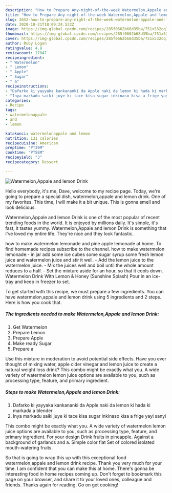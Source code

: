 ```yaml
---
description: "How to Prepare Any-night-of-the-week Watermelon,Appale and lemon Drink"
title: "How to Prepare Any-night-of-the-week Watermelon,Appale and lemon Drink"
slug: 2652-how-to-prepare-any-night-of-the-week-watermelon-appale-and-lemon-drink
date: 2020-10-21T18:09:24.522Z
image: https://img-global.cpcdn.com/recipes/285f0662b68d35ba/751x532cq70/watermelonappale-and-lemon-drink-recipe-main-photo.jpg
thumbnail: https://img-global.cpcdn.com/recipes/285f0662b68d35ba/751x532cq70/watermelonappale-and-lemon-drink-recipe-main-photo.jpg
cover: https://img-global.cpcdn.com/recipes/285f0662b68d35ba/751x532cq70/watermelonappale-and-lemon-drink-recipe-main-photo.jpg
author: Ruby Logan
ratingvalue: 4.9
reviewcount: 17847
recipeingredient:
- " Watermelon"
- " Lemon"
- " Apple"
- " Sugar"
- " a"
recipeinstructions:
- "Dafarko ki yayyaka kankananki da Apple naki da lemon ki hada ki markada a blender"
- "Inya markadu saiki juye ki tace kisa sugar inkinaso kisa a frige yayi sanyi"
categories:
- Recipe
tags:
- watermelonappale
- and
- lemon

katakunci: watermelonappale and lemon 
nutrition: 131 calories
recipecuisine: American
preptime: "PT39M"
cooktime: "PT58M"
recipeyield: "3"
recipecategory: Dessert

---
```



![Watermelon,Appale and lemon Drink](https://img-global.cpcdn.com/recipes/285f0662b68d35ba/751x532cq70/watermelonappale-and-lemon-drink-recipe-main-photo.jpg)

Hello everybody, it's me, Dave, welcome to my recipe page. Today, we're going to prepare a special dish, watermelon,appale and lemon drink. One of my favorites. This time, I will make it a bit unique. This is gonna smell and look delicious.

Watermelon,Appale and lemon Drink is one of the most popular of recent trending foods in the world. It is enjoyed by millions daily. It's simple, it's fast, it tastes yummy. Watermelon,Appale and lemon Drink is something that I've loved my entire life. They're nice and they look fantastic.

how to make watermelon lemonade and pine apple lemonade at home. To find homemade recipes subscribe to the channel. how to make watermelon lemonade:- in jar add some ice cubes some sugar syrup some fresh lemon juice and watermelon juice and stir it well. - Add the lemon juice to the watermelon juice. - Mix the juices well and boil until the whole amount reduces to a half. - Set the mixture aside for an hour, so that it cools down. Watermelon Drink With Lemon &amp; Honey (Sunshine Splash) Pour in an ice-tray and keep in freezer to set.


To get started with this recipe, we must prepare a few ingredients. You can have watermelon,appale and lemon drink using 5 ingredients and 2 steps. Here is how you cook that.

<!--inarticleads1-->

##### The ingredients needed to make Watermelon,Appale and lemon Drink:

1. Get  Watermelon
1. Prepare  Lemon
1. Prepare  Apple
1. Make ready  Sugar
1. Prepare  a


Use this mixture in moderation to avoid potential side effects. Have you ever thought of mixing water, apple cider vinegar and lemon juice to create a natural weight loss drink? This combo might be exactly what you. A wide variety of watermelon lemon juice options are available to you, such as processing type, feature, and primary ingredient. 

<!--inarticleads2-->

##### Steps to make Watermelon,Appale and lemon Drink:

1. Dafarko ki yayyaka kankananki da Apple naki da lemon ki hada ki markada a blender
1. Inya markadu saiki juye ki tace kisa sugar inkinaso kisa a frige yayi sanyi


This combo might be exactly what you. A wide variety of watermelon lemon juice options are available to you, such as processing type, feature, and primary ingredient. For your design Drink fruits in pineapple. Against a background of garlands and a. Simple color flat Set of colored isolated mouth-watering fruits. 

So that is going to wrap this up with this exceptional food watermelon,appale and lemon drink recipe. Thank you very much for your time. I am confident that you can make this at home. There's gonna be interesting food in home recipes coming up. Don't forget to bookmark this page on your browser, and share it to your loved ones, colleague and friends. Thanks again for reading. Go on get cooking!

